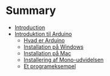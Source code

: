 # Summary

* [Introduction](README.md)
* [Introduktion til Arduino](arduino-introduktion/README.md)
    * [Hvad er Arduino](arduino-introduktion/hvad-er-arduino.md)
    * [Installation på Windows]()
    * [Installation på Mac]()
    * [Installering af Mono-udvidelsen]()
    * [Et programeksempel]()

